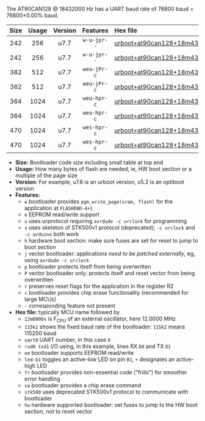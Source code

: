 The AT90CAN128 @ 18432000 Hz has a UART baud rate of 76800 baud = 76800+0.00% baud.

|Size|Usage|Version|Features|Hex file|
|:-:|:-:|:-:|:-:|:--|
|242|256|u7.7|`w-u-jpr--`|[urboot+at90can128+18m4320x+++76k8_uart0_rxe0_txe1_led+b5.hex](https://raw.githubusercontent.com/stefanrueger/urboot.hex/main/cores/megacore/at90can128/external_oscillator/fcpu+18m4320_Hz/br+++76k8_bps/urboot+at90can128+18m4320x+++76k8_uart0_rxe0_txe1_led+b5.hex)|
|242|256|u7.7|`w-u-jpr--`|[urboot+at90can128+18m4320x+++76k8_uart1_rxd2_txd3_led+b5.hex](https://raw.githubusercontent.com/stefanrueger/urboot.hex/main/cores/megacore/at90can128/external_oscillator/fcpu+18m4320_Hz/br+++76k8_bps/urboot+at90can128+18m4320x+++76k8_uart1_rxd2_txd3_led+b5.hex)|
|382|512|u7.7|`weu-jPr-c`|[urboot+at90can128+18m4320x+++76k8_uart0_rxe0_txe1_ee_led+b5_fr_ce.hex](https://raw.githubusercontent.com/stefanrueger/urboot.hex/main/cores/megacore/at90can128/external_oscillator/fcpu+18m4320_Hz/br+++76k8_bps/urboot+at90can128+18m4320x+++76k8_uart0_rxe0_txe1_ee_led+b5_fr_ce.hex)|
|382|512|u7.7|`weu-jPr-c`|[urboot+at90can128+18m4320x+++76k8_uart1_rxd2_txd3_ee_led+b5_fr_ce.hex](https://raw.githubusercontent.com/stefanrueger/urboot.hex/main/cores/megacore/at90can128/external_oscillator/fcpu+18m4320_Hz/br+++76k8_bps/urboot+at90can128+18m4320x+++76k8_uart1_rxd2_txd3_ee_led+b5_fr_ce.hex)|
|364|1024|u7.7|`weu-hpr-c`|[urboot+at90can128+18m4320x+++76k8_uart0_rxe0_txe1_ee_led+b5_fr_ce_hw.hex](https://raw.githubusercontent.com/stefanrueger/urboot.hex/main/cores/megacore/at90can128/external_oscillator/fcpu+18m4320_Hz/br+++76k8_bps/urboot+at90can128+18m4320x+++76k8_uart0_rxe0_txe1_ee_led+b5_fr_ce_hw.hex)|
|364|1024|u7.7|`weu-hpr-c`|[urboot+at90can128+18m4320x+++76k8_uart1_rxd2_txd3_ee_led+b5_fr_ce_hw.hex](https://raw.githubusercontent.com/stefanrueger/urboot.hex/main/cores/megacore/at90can128/external_oscillator/fcpu+18m4320_Hz/br+++76k8_bps/urboot+at90can128+18m4320x+++76k8_uart1_rxd2_txd3_ee_led+b5_fr_ce_hw.hex)|
|470|1024|u7.7|`wes-hpr-c`|[urboot+at90can128+18m4320x+++76k8_uart0_rxe0_txe1_ee_led+b5_fr_ce_stk500_hw.hex](https://raw.githubusercontent.com/stefanrueger/urboot.hex/main/cores/megacore/at90can128/external_oscillator/fcpu+18m4320_Hz/br+++76k8_bps/urboot+at90can128+18m4320x+++76k8_uart0_rxe0_txe1_ee_led+b5_fr_ce_stk500_hw.hex)|
|470|1024|u7.7|`wes-hpr-c`|[urboot+at90can128+18m4320x+++76k8_uart1_rxd2_txd3_ee_led+b5_fr_ce_stk500_hw.hex](https://raw.githubusercontent.com/stefanrueger/urboot.hex/main/cores/megacore/at90can128/external_oscillator/fcpu+18m4320_Hz/br+++76k8_bps/urboot+at90can128+18m4320x+++76k8_uart1_rxd2_txd3_ee_led+b5_fr_ce_stk500_hw.hex)|

- **Size:** Bootloader code size including small table at top end
- **Usage:** How many bytes of flash are needed, ie, HW boot section or a multiple of the page size
- **Version:** For example, u7.6 is an urboot version, o5.2 is an optiboot version
- **Features:**
  + `w` bootloader provides `pgm_write_page(sram, flash)` for the application at `FLASHEND-4+1`
  + `e` EEPROM read/write support
  + `u` uses urprotocol requiring `avrdude -c urclock` for programming
  + `s` uses skeleton of STK500v1 protocol (deprecated); `-c urclock` and `-c arduino` both work
  + `h` hardware boot section: make sure fuses are set for reset to jump to boot section
  + `j` vector bootloader: applications *need to be patched externally*, eg, using `avrdude -c urclock`
  + `p` bootloader protects itself from being overwritten
  + `P` vector bootloader only: protects itself and reset vector from being overwritten
  + `r` preserves reset flags for the application in the register R2
  + `c` bootloader provides chip erase functionality (recommended for large MCUs)
  + `-` corresponding feature not present
- **Hex file:** typically MCU name followed by
  + `12m0000x` is F<sub>CPU</sub> of an external oscillator, here 12.0000 MHz
  + `115k2` shows the fixed baud rate of the bootloader: `115k2` means 115200 baud
  + `uart0` UART number, in this case `0`
  + `rxd0 txd1` I/O using, in this example, lines RX `D0` and TX `D1`
  + `ee` bootloader supports EEPROM read/write
  + `led-b1` toggles an active-low LED on pin `B1`, `+` designates an active-high LED
  + `fr` bootloader provides non-essential code ("frills") for smoother error handling
  + `ce` bootloader provides a chip erase command
  + `stk500` uses deprecated STK500v1 protocol to communicate with bootloader
  + `hw` hardware supported bootloader: set fuses to jump to the HW boot section, not to reset vector
